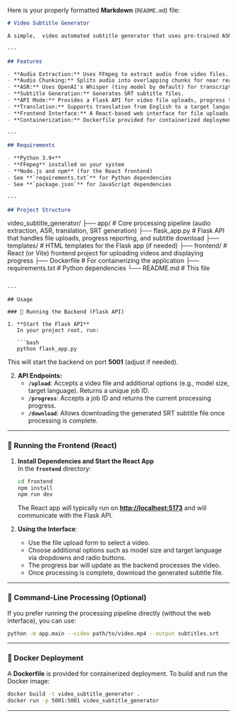 Here is your properly formatted **Markdown** (`README.md`) file:

```markdown
# Video Subtitle Generator

A simple,  video automated subtitle generator that uses pre‑trained ASR (Whisper) and a Flask API backend. It also supports translation using MarianMT from HuggingFace and includes a React-based web interface for uploading videos, selecting options, and tracking progress.

---

## Features

- **Audio Extraction:** Uses FFmpeg to extract audio from video files.
- **Audio Chunking:** Splits audio into overlapping chunks for near real‑time processing.
- **ASR:** Uses OpenAI's Whisper (tiny model by default) for transcription.
- **Subtitle Generation:** Generates SRT subtitle files.
- **API Mode:** Provides a Flask API for video file uploads, progress tracking, and subtitle downloads.
- **Translation:** Supports translation from English to a target language supported by the MarianMT HuggingFace model.
- **Frontend Interface:** A React-based web interface for file uploads, extra option selection (model size, target language), and a dynamic progress bar.
- **Containerization:** Dockerfile provided for containerized deployment.

---

## Requirements

- **Python 3.9+**
- **FFmpeg** installed on your system
- **Node.js and npm** (for the React frontend)
- See **`requirements.txt`** for Python dependencies
- See **`package.json`** for JavaScript dependencies

---

## Project Structure

```
video_subtitle_generator/
├── app/               # Core processing pipeline (audio extraction, ASR, translation, SRT generation)
├── flask_app.py       # Flask API that handles file uploads, progress reporting, and subtitle download
├── templates/         # HTML templates for the Flask app (if needed)
├── frontend/          # React (or Vite) frontend project for uploading videos and displaying progress
├── Dockerfile         # For containerizing the application
├── requirements.txt   # Python dependencies
└── README.md          # This file
```

---

## Usage

### 🔹 Running the Backend (Flask API)

1. **Start the Flask API**  
   In your project root, run:

   ```bash
   python flask_app.py
   ```

   This will start the backend on port **5001** (adjust if needed).

2. **API Endpoints:**
   - **`/upload`**: Accepts a video file and additional options (e.g., model size, target language). Returns a unique job ID.
   - **`/progress`**: Accepts a job ID and returns the current processing progress.
   - **`/download`**: Allows downloading the generated SRT subtitle file once processing is complete.

---

### 🔹 Running the Frontend (React)

1. **Install Dependencies and Start the React App**  
   In the **`frontend`** directory:

   ```bash
   cd frontend
   npm install
   npm run dev
   ```

   The React app will typically run on **[http://localhost:5173](http://localhost:5173)** and will communicate with the Flask API.

2. **Using the Interface**:
   - Use the file upload form to select a video.
   - Choose additional options such as model size and target language via dropdowns and radio buttons.
   - The progress bar will update as the backend processes the video.
   - Once processing is complete, download the generated subtitle file.

---

### 🔹 Command-Line Processing (Optional)

If you prefer running the processing pipeline directly (without the web interface), you can use:

```bash
python -m app.main --video path/to/video.mp4 --output subtitles.srt
```

---

### 🔹 Docker Deployment

A **Dockerfile** is provided for containerized deployment. To build and run the Docker image:

```bash
docker build -t video_subtitle_generator .
docker run -p 5001:5001 video_subtitle_generator
```

---

